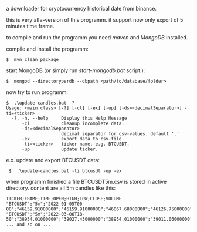 a downloader for cryptocurrency historical date from binance.

this is very alfa-version of this programm. it support now only export of 5 minutes time frame.

to compile and run the programm you need *maven* and *MongoDB* installed.

compile and install the programm:

```
$  mvn clean package
```

start MongoDB (or simply run *start-mongodb.bat* script.):

```
$  mongod --directoryperdb --dbpath <path/to/database/folder>
```

now try to run programm:

```
$  .\update-candles.bat -?
Usage: <main class> [-?] [-cl] [-ex] [-up] [-ds=<decimalSeparator>] -ti=<ticker>
  -?, -h, --help     Display this Help Message
      -cl            cleanup incomplete data.
      -ds=<decimalSeparator>
                     decimal separator for csv-values. default '.'
      -ex            export data to csv-file.
      -ti=<ticker>   ticker name, e.g. BTCUSDT.
      -up            update ticker.
```

e.x. update and export BTCUSDT data:

```
 $  .\update-candles.bat -ti btcusdt -up -ex  
```

when programm finished a file BTCUSDT5m.csv is stored in active directory. content are all 5m candles like this:

```
TICKER;FRAME;TIME;OPEN;HIGH;LOW;CLOSE;VOLUME
"BTCUSDT";"5m";"2022-01-05T00-00";"46159.91000000";"46159.91000000";"46067.68000000";"46126.75000000";"58.43329000"
"BTCUSDT";"5m";"2022-03-06T18-50";"38954.01000000";"39027.43000000";"38954.01000000";"39011.06000000";"51.07573000"
... and so on ...
```

